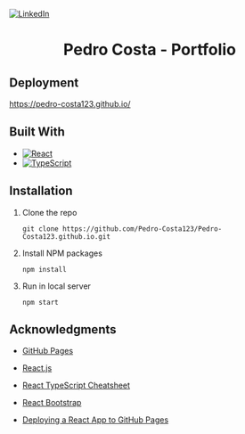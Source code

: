 <p></p>

[![LinkedIn][linkedin-shield]][linkedin-url]

<h1 align="center">Pedro Costa - Portfolio </h1>

## Deployment
https://pedro-costa123.github.io/

## Built With
* [![React][React.js]][React-url]
* [![TypeScript][TypeScript.ts]][TypeScript-url]


## Installation
1. Clone the repo
   ```
   git clone https://github.com/Pedro-Costa123/Pedro-Costa123.github.io.git
   ```
3. Install NPM packages
   ```
   npm install
   ```
4. Run in local server
   ```
   npm start
   ```

## Acknowledgments
* [GitHub Pages](https://pages.github.com)

* [React.js](https://reactjs.org/)

* [React TypeScript Cheatsheet](https://react-typescript-cheatsheet.netlify.app/)

* [React Bootstrap](https://react-bootstrap.github.io/)

* [Deploying a React App to GitHub Pages](https://github.com/gitname/react-gh-pages)





[linkedin-shield]: https://img.shields.io/badge/-LinkedIn-black.svg?style=for-the-badge&logo=linkedin&colorB=555
[linkedin-url]: https://www.linkedin.com/in/pedro-costa-a2173213b/

[React.js]: https://img.shields.io/badge/React-20232A?style=for-the-badge&logo=react&logoColor=61DAFB
[React-url]: https://reactjs.org/

[TypeScript.ts]: https://shields.io/badge/TypeScript-3178C6?logo=TypeScript&logoColor=FFF&style=flat-square
[TypeScript-url]: https://www.typescriptlang.org/
